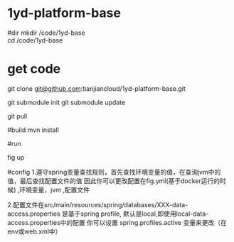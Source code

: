 # 1yd-platform-base
#dir
mkdir /code/1yd-base  
cd /code/1yd-base  

# get  code
git clone git@github.com:tianjiancloud/1yd-platform-base.git

git submodule init
git submodule update

git pull

#build
mvn install

#run

fig up

#config
1.遵守spring变量查找规则，首先查找环境变量的值，在查询jvm中的值，最后查找配置文件的值
  因此你可以更改配置在fig.yml(基于docker运行的时候) ,环境变量，jvm ,配置文件
  
2.配置文件在src/main/resources/spring/databases/XXX-data-access.properties
是基于spring profile, 默认是local,即使用local-data-access.properties中的配置
你可以设置 spring.profiles.active 变量来更改（在env或web.xml中）











